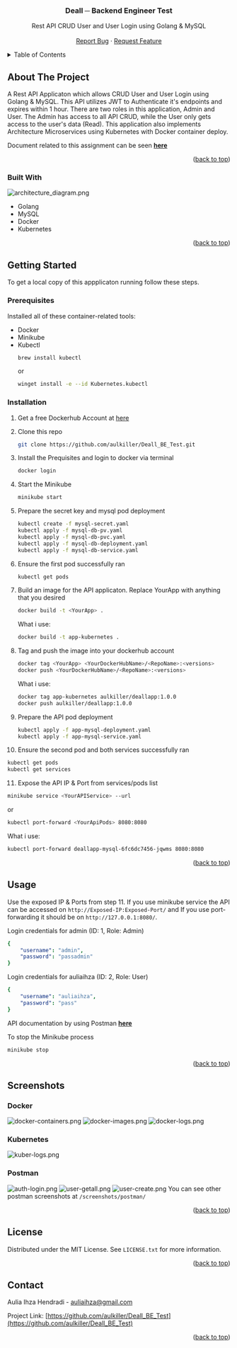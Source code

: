 <!-- Improved compatibility of back to top link: See: https://github.com/othneildrew/Best-README-Template/pull/73 -->
<a name="readme-top"></a>
<!--
*** Thanks for checking out the Best-README-Template. If you have a suggestion
*** that would make this better, please fork the repo and create a pull request
*** or simply open an issue with the tag "enhancement".
*** Don't forget to give the project a star!
*** Thanks again! Now go create something AMAZING! :D
-->



<!-- PROJECT SHIELDS -->
<!--
*** I'm using markdown "reference style" links for readability.
*** Reference links are enclosed in brackets [ ] instead of parentheses ( ).
*** See the bottom of this document for the declaration of the reference variables
*** for contributors-url, forks-url, etc. This is an optional, concise syntax you may use.
*** https://www.markdownguide.org/basic-syntax/#reference-style-links
-->

<!-- PROJECT TITLE -->

<div align="center">
<h3 align="center">Deall ─ Backend Engineer Test</h3>
  <p align="center">
    Rest API CRUD User and User Login using Golang & MySQL
    <br />
    <br />
    <a href="https://github.com/aulkiller/Deall_BE_Test/issues">Report Bug</a>
    ·
    <a href="https://github.com/aulkiller/Deall_BE_Test/issues">Request Feature</a>
  </p>
</div>



<!-- TABLE OF CONTENTS -->
<details>
  <summary>Table of Contents</summary>
  <ol>
    <li>
      <a href="#about-the-project">About The Project</a>
      <ul>
        <li><a href="#built-with">Built With</a></li>
      </ul>
    </li>
    <li>
      <a href="#getting-started">Getting Started</a>
      <ul>
        <li><a href="#prerequisites">Prerequisites</a></li>
        <li><a href="#installation">Installation</a></li>
      </ul>
    </li>
    <li><a href="#usage">Usage</a></li>
    <li><a href="#screenshots">Screenshots</a>
      <ul>
        <li><a href="#docker">Docker</a></li>
        <li><a href="#kubernetes">Kubernetes</a></li>
        <li><a href="#postman">Postman</a></li>
      </ul>
    </li>
    <li><a href="#license">License</a></li>
    <li><a href="#contact">Contact</a></li>
  </ol>
</details>



<!-- ABOUT THE PROJECT -->
## About The Project

A Rest API Applicaton which allows CRUD User and User Login using Golang & MySQL. This API utilizes JWT to Authenticate it's endpoints and expires within 1 hour. There are two roles in this application, Admin and User. The Admin has access to all API CRUD, while the User only gets access to the user's data (Read). This application also implements Architecture Microservices using Kubernetes with Docker container deploy. 

Document related to this assignment can be seen [**here**](https://docs.google.com/document/d/1AfsaaEmpjgCMm3izfT0o3WUGHndWkZLl/)

<p align="right">(<a href="#readme-top">back to top</a>)</p>



### Built With

![architecture_diagram.png](/images/architecture_diagram.png)

* Golang
* MySQL
* Docker
* Kubernetes

<p align="right">(<a href="#readme-top">back to top</a>)</p>



<!-- GETTING STARTED -->
## Getting Started

To get a local copy of this appplicaton running follow these steps.

### Prerequisites

Installed all of these container-related tools:
* Docker 
* Minikube
* Kubectl
  ```sh
  brew install kubectl
  ```
  or
  ```sh
  winget install -e --id Kubernetes.kubectl
  ```


### Installation

1. Get a free Dockerhub Account at [here](https://hub.docker.com)
2. Clone this repo
   ```sh
   git clone https://github.com/aulkiller/Deall_BE_Test.git
   ```
3. Install the Prequisites and login to docker via terminal
   ```sh
   docker login
   ```
4. Start the Minikube
   ```sh
   minikube start
   ```
5. Prepare the secret key and mysql pod deployment
   ```sh
   kubectl create -f mysql-secret.yaml
   kubectl apply -f mysql-db-pv.yaml
   kubectl apply -f mysql-db-pvc.yaml
   kubectl apply -f mysql-db-deployment.yaml
   kubectl apply -f mysql-db-service.yaml
   ```
6. Ensure the first pod successfully ran
   ```sh
   kubectl get pods
   ```
7. Build an image for the API applicaton. Replace YourApp with anything that you desired
   ```sh
   docker build -t <YourApp> .
   ```

   What i use:
      ```sh
   docker build -t app-kubernetes .
   ```
8. Tag and push the image into your dockerhub account
   ```sh
   docker tag <YourApp> <YourDockerHubName>/<RepoName>:<versions>
   docker push <YourDockerHubName>/<RepoName>:<versions>
   ```

   What i use:
   ```sh
   docker tag app-kubernetes aulkiller/deallapp:1.0.0
   docker push aulkiller/deallapp:1.0.0
   ```
9. Prepare the API pod deployment
   ```sh
   kubectl apply -f app-mysql-deployment.yaml
   kubectl apply -f app-mysql-service.yaml
   ```
10. Ensure the second pod and both services successfully ran
   ```sh
   kubectl get pods
   kubectl get services
   ```
11. Expose the API IP & Port from services/pods list
   ```sh
   minikube service <YourAPIService> --url
   ``` 
   or 
   ```sh
   kubectl port-forward <YourApiPods> 8080:8080
   ``` 

   What i use:
   ```sh
   kubectl port-forward deallapp-mysql-6fc6dc7456-jqwms 8080:8080
   ```  

<p align="right">(<a href="#readme-top">back to top</a>)</p>



<!-- USAGE EXAMPLES -->
## Usage

Use the exposed IP & Ports from step 11. If you use minikube service the API can be accessed on `http://Exposed-IP:Exposed-Port/` and If you use port-forwarding it should be on `http://127.0.0.1:8080/`.

Login credentials for admin (ID: 1, Role: Admin)
```yaml
{
    "username": "admin",
    "password": "passadmin"
}
```
Login credentials for auliaihza (ID: 2, Role: User)
```yaml
{
    "username": "auliaihza",
    "password": "pass"
}
```
API documentation by using Postman [**here**](https://documenter.getpostman.com/view/24651703/2s8YsxuBWn)

To stop the Minikube process
```sh
minikube stop
```
<p align="right">(<a href="#readme-top">back to top</a>)</p>

<!-- Screenshot EXAMPLES -->
## Screenshots

### Docker
![docker-containers.png](/images/screenshots/docker/docker-containers.png)
![docker-images.png](/images/screenshots/docker/docker-images.png)
![docker-logs.png](/images/screenshots/docker/docker-logs.png)

### Kubernetes
![kuber-logs.png](/images/screenshots/kubernetes/kuber-logs.png)

### Postman
![auth-login.png](/images/screenshots/postman/auth-login.png)
![user-getall.png](/images/screenshots/postman/user-getall.png)
![user-create.png](/images/screenshots/postman/user-create.png)
You can see other postman screenshots at `/screenshots/postman/`

<p align="right">(<a href="#readme-top">back to top</a>)</p>

<!-- LICENSE -->
## License

Distributed under the MIT License. See `LICENSE.txt` for more information.

<p align="right">(<a href="#readme-top">back to top</a>)</p>


<!-- CONTACT -->
## Contact

Aulia Ihza Hendradi - auliaihza@gmail.com

Project Link: [https://github.com/aulkiller/Deall_BE_Test](https://github.com/aulkiller/Deall_BE_Test)

<p align="right">(<a href="#readme-top">back to top</a>)</p>



<!-- MARKDOWN LINKS & IMAGES -->
<!-- https://www.markdownguide.org/basic-syntax/#reference-style-links -->

